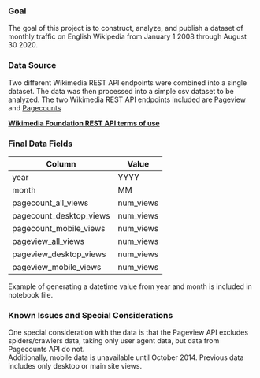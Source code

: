 ### Goal
The goal of this project is to construct, analyze, and publish a dataset of monthly traffic on English Wikipedia from January 1 2008 through August 30 2020. 

### Data Source
Two different Wikimedia REST API endpoints were combined into a single dataset.  The data was then processed into a simple csv dataset to be analyzed.  The two Wikimedia REST API endpoints included are [Pageview](https://wikitech.wikimedia.org/wiki/Analytics/AQS/Pageviews) and [Pagecounts](https://wikitech.wikimedia.org/wiki/Analytics/AQS/Legacy_Pagecounts)

[**Wikimedia Foundation REST API terms of use**](https://www.mediawiki.org/wiki/Wikimedia_REST_API#Terms_and_conditions)

### Final Data Fields
| Column                  | Value     |
|-------------------------|-----------|
| year                    | YYYY      |
| month                   | MM        |
| pagecount_all_views     | num_views |
| pagecount_desktop_views | num_views |
| pagecount_mobile_views  | num_views |
| pageview_all_views      | num_views |
| pageview_desktop_views  | num_views |
| pageview_mobile_views   | num_views |
Example of generating a datetime value from year and month is included in notebook file.

### Known Issues and Special Considerations
One special consideration with the data is that the Pageview API excludes spiders/crawlers data, taking only user agent data, but data from Pagecounts API do not.  
Additionally, mobile data is unavailable until October 2014.  Previous data includes only desktop or main site views.  
